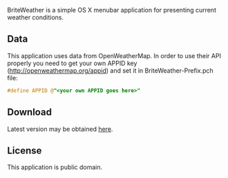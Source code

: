 BriteWeather is a simple OS X menubar application for presenting current weather conditions.

## Data

This application uses data from OpenWeatherMap. In order to use their API properly you need to get your own APPID key (http://openweathermap.org/appid) and set it in BriteWeather-Prefix.pch file:

```objective-c
#define APPID @"<your own APPID goes here>"
```

## Download

Latest version may be obtained [here](https://drive.google.com/file/d/0B9ZNZbispkESUW1DSWJ3RDJBNTQ/edit?usp=sharing).

## License

This application is public domain.